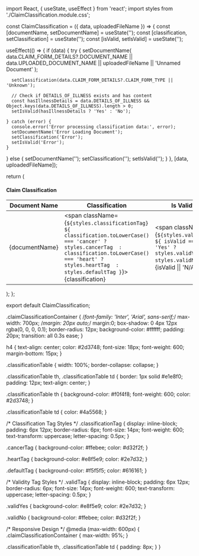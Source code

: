 
import React, { useState, useEffect } from 'react';
import styles from './ClaimClassification.module.css';

const ClaimClassification = ({ data, uploadedFileName }) => {
  const [documentName, setDocumentName] = useState('');
  const [classification, setClassification] = useState('');
  const [isValid, setIsValid] = useState('');


useEffect(() => {
  if (data) {
    try {
      setDocumentName(
        data.CLAIM_FORM_DETAILS?.DOCUMENT_NAME || 
        data.UPLOADED_DOCUMENT_NAME || 
        uploadedFileName || 
        'Unnamed Document'
      );

      setClassification(data.CLAIM_FORM_DETAILS?.CLAIM_FORM_TYPE || 'Unknown');

      // Check if DETAILS_OF_ILLNESS exists and has content
      const hasIllnessDetails = data.DETAILS_OF_ILLNESS && Object.keys(data.DETAILS_OF_ILLNESS).length > 0;
      setIsValid(hasIllnessDetails ? 'Yes' : 'No');

    } catch (error) {
      console.error('Error processing classification data:', error);
      setDocumentName('Error Loading Document');
      setClassification('Error');
      setIsValid('Error');
    }
  } else {
    setDocumentName('');
    setClassification('');
    setIsValid('');
  }
}, [data, uploadedFileName]);

  return (
    <div className={styles.claimClassificationContainer}>
      <h4>Claim Classification</h4>
      <table className={styles.classificationTable}>
        <thead>
          <tr>
            <th>Document Name</th>
            <th>Classification</th>
            <th>Is Valid?</th>
          </tr>
        </thead>
        <tbody>
          <tr>
            <td>{documentName}</td>
            <td>
              <span className={`${styles.classificationTag} ${
                classification.toLowerCase() === 'cancer' ? styles.cancerTag 
                : classification.toLowerCase() === 'heart' ? styles.heartTag 
                : styles.defaultTag
              }`}>
                {classification}
              </span>
            </td>
            <td>
              <span className={`${styles.validTag} ${
                isValid === 'Yes' ? styles.validYes : styles.validNo
              }`}>
                {isValid || 'N/A'}
              </span>
            </td>
          </tr>
        </tbody>
      </table>
    </div>
  );
};

export default ClaimClassification;


.claimClassificationContainer {
  /*font-family: 'Inter', 'Arial', sans-serif;*/
  max-width: 700px;
  /*margin: 20px auto;*/
  margin:0;
  box-shadow: 0 4px 12px rgba(0, 0, 0, 0.1);
  border-radius: 12px;
  background-color: #ffffff;
  padding: 20px;
  transition: all 0.3s ease;
}

h4 {
  text-align: center;
  color: #2d3748;
  font-size: 18px;
  font-weight: 600;
  margin-bottom: 15px;
}

.classificationTable {
  width: 100%;
  border-collapse: collapse;
}

.classificationTable th, .classificationTable td {
  border: 1px solid #e1e8f0;
  padding: 12px;
  text-align: center;
}

.classificationTable th {
  background-color: #f0f4f8;
  font-weight: 600;
  color: #2d3748;
}

.classificationTable td {
  color: #4a5568;
}

/* Classification Tag Styles */
.classificationTag {
  display: inline-block;
  padding: 6px 12px;
  border-radius: 6px;
  font-size: 14px;
  font-weight: 600;
  text-transform: uppercase;
  letter-spacing: 0.5px;
}

.cancerTag {
  background-color: #ffebee;
  color: #d32f2f;
}

.heartTag {
  background-color: #e8f5e9;
  color: #2e7d32;
}

.defaultTag {
  background-color: #f5f5f5;
  color: #616161;
}

/* Validity Tag Styles */
.validTag {
  display: inline-block;
  padding: 6px 12px;
  border-radius: 6px;
  font-size: 14px;
  font-weight: 600;
  text-transform: uppercase;
  letter-spacing: 0.5px;
}

.validYes {
  background-color: #e8f5e9;
  color: #2e7d32;
}

.validNo {
  background-color: #ffebee;
  color: #d32f2f;
}

/* Responsive Design */
@media (max-width: 600px) {
  .claimClassificationContainer {
    max-width: 95%;
  }

  .classificationTable th, .classificationTable td {
    padding: 8px;
  }
}

